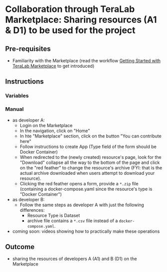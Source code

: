 
# Collaboration through TeraLab Marketplace: Sharing resources (A1 & D1) to be used for the project

## Pre-requisites

* Familiarity with the Marketplace (read the workflow [Getting Started with TeraLab Marketplace]() to get introduced)

## Instructions

### Variables

### Manual

* as developer A:
  * Login on the Marketplace
  * In the navigation, click on "Home"
  * In hte "Marketplace" section, click on the button "You can contribute here"
  * Follow instructions to create App (Type field of the form should be Docker Container)
  * When redirected to the (newly created) resource's page, look for the "Download" collapse all the way to the bottom of the page and click on the "red feather" to change the resource's archive (FYI: that is the actual archive downloaded when users attempt to download your resource).
  * Clicking the red feather opens a form, provide a <code>*.zip</code> file (containing a docker-compose.yaml since the resource's type is "Docker Container")
* as developer B:
  * Follow the same steps as developer A with just the following differences:
    * Resource Type is Dataset
    * archive file contains a <code>*.csv</code> file instead of a <code>docker-compose.yaml</code>.
* coming soon: videos showing how to practically make these operations


## Outcome

* sharing the resources of developers A (A1) and B (D1) on the Marketplace